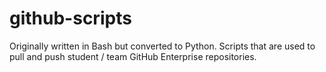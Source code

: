 # github-scripts

Originally written in Bash but converted to Python. Scripts that are used to pull and push student / team GitHub Enterprise repositories. 
